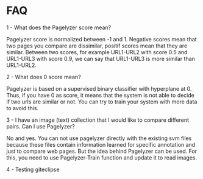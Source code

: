 FAQ
==============

1 - What does the Pagelyzer score mean? 

Pagelyzer score is normalized between -1 and 1. Negative scores mean that two pages you compare are dissimilar, positif scores 
mean that they are similar. Between two scores, for example URL1-URL2 with score 0.5 and URL1-URL3 with score 0.9, we can say that 
 URL1-URL3 is more similar than  URL1-URL2. 

2 - What does 0 score mean?

Pagelyzer is based on a supervised binary classifier with hyperplane at 0. Thus, if you have 0 as score, it means that the system is not able to decide 
if two urls are similar or not. You can try to train your system with more data to avoid this.

3 - I have an image (text) collection that I would like to compare different pairs. Can I use Pagelyzer? 

No and yes. You can not use pagelyzer directly with the existing svm files because these files contain information learned for specific annotation and just to compare web pages. 
But the idea behind Pagelyzer can be used. For this, you need to use Pagelyzer-Train function and update it to read images.

4 - Testing giteclipse


